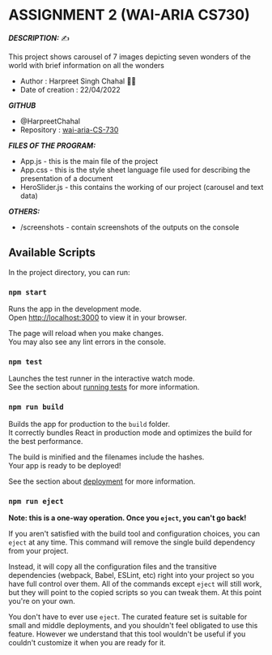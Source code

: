 #  ASSIGNMENT 2 (WAI-ARIA CS730) 

***DESCRIPTION:*** :writing_hand:

This project shows carousel of 7 images depicting seven wonders of the world with brief information on all the wonders 

- Author : Harpreet Singh Chahal :technologist:
- Date of creation : 22/04/2022

***GITHUB***

- @HarpreetChahal
- Repository : [wai-aria-CS-730](https://github.com/HarpreetChahal/wai-aria-CS-730)

***FILES OF THE PROGRAM:***

- App.js         - this is the main file of the project
- App.css        - this is the style sheet language file used for describing the presentation of a document
- HeroSlider.js  - this contains the working of our project (carousel and text data)

***OTHERS:***

- /screenshots   - contain screenshots of the outputs on the console


## Available Scripts

In the project directory, you can run:

### `npm start`

Runs the app in the development mode.\
Open [http://localhost:3000](http://localhost:3000) to view it in your browser.

The page will reload when you make changes.\
You may also see any lint errors in the console.

### `npm test`

Launches the test runner in the interactive watch mode.\
See the section about [running tests](https://facebook.github.io/create-react-app/docs/running-tests) for more information.

### `npm run build`

Builds the app for production to the `build` folder.\
It correctly bundles React in production mode and optimizes the build for the best performance.

The build is minified and the filenames include the hashes.\
Your app is ready to be deployed!

See the section about [deployment](https://facebook.github.io/create-react-app/docs/deployment) for more information.

### `npm run eject`

**Note: this is a one-way operation. Once you `eject`, you can't go back!**

If you aren't satisfied with the build tool and configuration choices, you can `eject` at any time. This command will remove the single build dependency from your project.

Instead, it will copy all the configuration files and the transitive dependencies (webpack, Babel, ESLint, etc) right into your project so you have full control over them. All of the commands except `eject` will still work, but they will point to the copied scripts so you can tweak them. At this point you're on your own.

You don't have to ever use `eject`. The curated feature set is suitable for small and middle deployments, and you shouldn't feel obligated to use this feature. However we understand that this tool wouldn't be useful if you couldn't customize it when you are ready for it.

